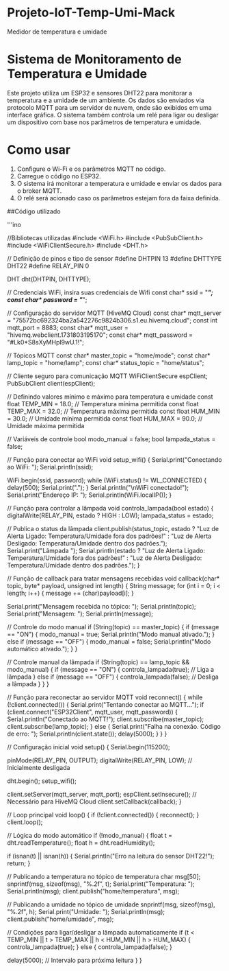 # Projeto-IoT-Temp-Umi-Mack
Medidor de temperatura e umidade

# Sistema de Monitoramento de Temperatura e Umidade

Este projeto utiliza um ESP32 e sensores DHT22 para monitorar a temperatura e a umidade de um ambiente. Os dados são enviados via protocolo MQTT para um servidor de nuvem, onde são exibidos em uma interface gráfica. O sistema também controla um relé para ligar ou desligar um dispositivo com base nos parâmetros de temperatura e umidade.

# Como usar
1. Configure o Wi-Fi e os parâmetros MQTT no código.
2. Carregue o código no ESP32.
3. O sistema irá monitorar a temperatura e umidade e enviar os dados para o broker MQTT.
4. O relé será acionado caso os parâmetros estejam fora da faixa definida.

##Código utilizado

'''ino

//Bibliotecas utilizadas
#include <WiFi.h>
#include <PubSubClient.h>
#include <WiFiClientSecure.h>
#include <DHT.h>

// Definição de pinos e tipo de sensor
#define DHTPIN 13
#define DHTTYPE DHT22
#define RELAY_PIN 0

DHT dht(DHTPIN, DHTTYPE);

// Credenciais WiFi, insira suas credenciais de Wifi
const char* ssid = "*****";
const char* password = "*****";

// Configuração do servidor MQTT (HiveMQ Cloud)
const char* mqtt_server = "75572bc692324ba2a542276c9824b306.s1.eu.hivemq.cloud";
const int mqtt_port = 8883;
const char* mqtt_user = "hivemq.webclient.1731803195170";
const char* mqtt_password = "#Lk0*S8sXyMHpl9wU.1!";

// Tópicos MQTT
const char* master_topic = "home/mode";
const char* lamp_topic = "home/lamp";
const char* status_topic = "home/status";

// Cliente seguro para comunicação MQTT
WiFiClientSecure espClient;
PubSubClient client(espClient);

// Definindo valores mínimo e máximo para temperatura e umidade
const float TEMP_MIN = 18.0; // Temperatura mínima permitida
const float TEMP_MAX = 32.0; // Temperatura máxima permitida
const float HUM_MIN = 30.0;  // Umidade mínima permitida
const float HUM_MAX = 90.0;  // Umidade máxima permitida

// Variáveis de controle
bool modo_manual = false;
bool lampada_status = false;

// Função para conectar ao WiFi
void setup_wifi() {
  Serial.print("Conectando ao WiFi: ");
  Serial.println(ssid);

  WiFi.begin(ssid, password);
  while (WiFi.status() != WL_CONNECTED) {
    delay(500);
    Serial.print(".");
  }
  Serial.println("\nWiFi conectado!");
  Serial.print("Endereço IP: ");
  Serial.println(WiFi.localIP());
}

// Função para controlar a lâmpada
void controla_lampada(bool estado) {
  digitalWrite(RELAY_PIN, estado ? HIGH : LOW);
  lampada_status = estado;

  // Publica o status da lâmpada
  client.publish(status_topic, estado ? "Luz de Alerta Ligado: Temperatura/Umidade fora dos padrões!" : "Luz de Alerta Desligado: Temperatura/Umidade dentro dos padrões.");
  Serial.print("Lâmpada ");
  Serial.println(estado ? "Luz de Alerta Ligado: Temperatura/Umidade fora dos padrões!" : "Luz de Alerta Desligado: Temperatura/Umidade dentro dos padrões.");
}

// Função de callback para tratar mensagens recebidas
void callback(char* topic, byte* payload, unsigned int length) {
  String message;
  for (int i = 0; i < length; i++) {
    message += (char)payload[i];
  }

  Serial.print("Mensagem recebida no tópico: ");
  Serial.println(topic);
  Serial.print("Mensagem: ");
  Serial.println(message);

  // Controle do modo manual
  if (String(topic) == master_topic) {
    if (message == "ON") {
      modo_manual = true;
      Serial.println("Modo manual ativado.");
    } else if (message == "OFF") {
      modo_manual = false;
      Serial.println("Modo automático ativado.");
    }
  }

  // Controle manual da lâmpada
  if (String(topic) == lamp_topic && modo_manual) {
    if (message == "ON") {
      controla_lampada(true); // Liga a lâmpada
    } else if (message == "OFF") {
      controla_lampada(false); // Desliga a lâmpada
    }
  }
}

// Função para reconectar ao servidor MQTT
void reconnect() {
  while (!client.connected()) {
    Serial.print("Tentando conectar ao MQTT...");
    if (client.connect("ESP32Client", mqtt_user, mqtt_password)) {
      Serial.println("Conectado ao MQTT!");
      client.subscribe(master_topic);
      client.subscribe(lamp_topic);
    } else {
      Serial.print("Falha na conexão. Código de erro: ");
      Serial.println(client.state());
      delay(5000);
    }
  }
}

// Configuração inicial
void setup() {
  Serial.begin(115200);

  pinMode(RELAY_PIN, OUTPUT);
  digitalWrite(RELAY_PIN, LOW); // Inicialmente desligada

  dht.begin();
  setup_wifi();

  client.setServer(mqtt_server, mqtt_port);
  espClient.setInsecure(); // Necessário para HiveMQ Cloud
  client.setCallback(callback);
}

// Loop principal
void loop() {
  if (!client.connected()) {
    reconnect();
  }
  client.loop();

  // Lógica do modo automático
  if (!modo_manual) {
    float t = dht.readTemperature();
    float h = dht.readHumidity();

  if (isnan(t) || isnan(h)) {
      Serial.println("Erro na leitura do sensor DHT22!");
      return;
    }
    
  // Publicando a temperatura no tópico de temperatura
  char msg[50];
  snprintf(msg, sizeof(msg), "%.2f", t);
  Serial.print("Temperatura: ");
  Serial.println(msg);
  client.publish("home/temperatura", msg);

  // Publicando a umidade no tópico de umidade
  snprintf(msg, sizeof(msg), "%.2f", h);
  Serial.print("Umidade: ");
  Serial.println(msg);
  client.publish("home/umidade", msg);

  // Condições para ligar/desligar a lâmpada automaticamente
    if (t < TEMP_MIN || t > TEMP_MAX || h < HUM_MIN || h > HUM_MAX) {
      controla_lampada(true);
    } else {
      controla_lampada(false);
    }

  delay(5000); // Intervalo para próxima leitura
  }
}

